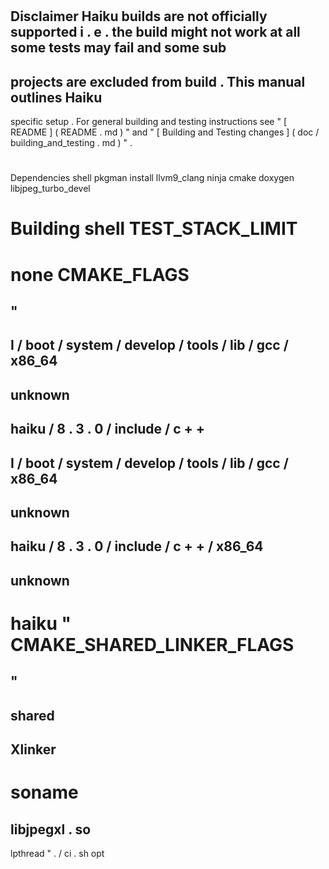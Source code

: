 #
#
Disclaimer
Haiku
builds
are
not
officially
supported
i
.
e
.
the
build
might
not
work
at
all
some
tests
may
fail
and
some
sub
-
projects
are
excluded
from
build
.
This
manual
outlines
Haiku
-
specific
setup
.
For
general
building
and
testing
instructions
see
"
[
README
]
(
README
.
md
)
"
and
"
[
Building
and
Testing
changes
]
(
doc
/
building_and_testing
.
md
)
"
.
#
#
Dependencies
shell
pkgman
install
llvm9_clang
ninja
cmake
doxygen
libjpeg_turbo_devel
#
#
Building
shell
TEST_STACK_LIMIT
=
none
CMAKE_FLAGS
=
"
-
I
/
boot
/
system
/
develop
/
tools
/
lib
/
gcc
/
x86_64
-
unknown
-
haiku
/
8
.
3
.
0
/
include
/
c
+
+
-
I
/
boot
/
system
/
develop
/
tools
/
lib
/
gcc
/
x86_64
-
unknown
-
haiku
/
8
.
3
.
0
/
include
/
c
+
+
/
x86_64
-
unknown
-
haiku
"
CMAKE_SHARED_LINKER_FLAGS
=
"
-
shared
-
Xlinker
-
soname
=
libjpegxl
.
so
-
lpthread
"
.
/
ci
.
sh
opt
